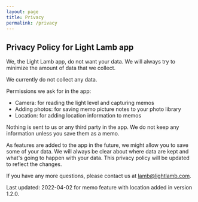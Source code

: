 ```yaml
---
layout: page
title: Privacy
permalink: /privacy
---
```


## Privacy Policy for Light Lamb app

We, the Light Lamb app, do not want your data. We will always try to minimize the amount of data that we collect.

We currently do not collect any data.

Permissions we ask for in the app:
- Camera: for reading the light level and capturing memos
- Adding photos: for saving memo picture notes to your photo library
- Location: for adding location information to memos

Nothing is sent to us or any third party in the app. We do not keep any information unless you save them as a memo.

As features are added to the app in the future, we might allow you to save some of your data. We will always be clear about where data are kept and what's going to happen with your data. This privacy policy will be updated to reflect the changes.

If you have any more questions, please contact us at [lamb@lightlamb.com](mailto:lamb@lightlamb.com).

Last updated: 2022-04-02 for memo feature with location added in version 1.2.0.
